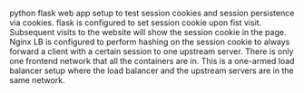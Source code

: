 python flask web app setup to test session cookies and session persistence via cookies.
flask is configured to set session cookie upon fist visit.
Subsequent visits to the website will show the session cookie in the page.
Nginx LB is configured to perform hashing on the session cookie to always forward a client with a certain session to one upstream server.
There is only one frontend network that all the containers are in.
This is a one-armed load balancer setup where the load balancer and the upstream servers are in the same network.